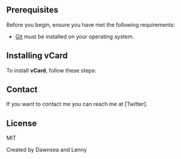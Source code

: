 ## Prerequisites



Before you begin, ensure you have met the following requirements:

* [Git](https://git-scm.com/downloads "Download Git") must be installed on your operating system.

## Installing vCard

To install **vCard**, follow these steps:


## Contact

If you want to contact me you can reach me at [Twitter].


## License

MIT

Created by Dawnsea and Lenny
